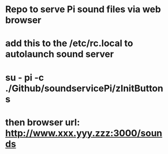 # Repo to serve Pi sound files via web browser
# add this to the /etc/rc.local to autolaunch sound server
# su - pi -c ./Github/soundservicePi/zInitButtons
# then browser url: http://www.xxx.yyy.zzz:3000/sounds
